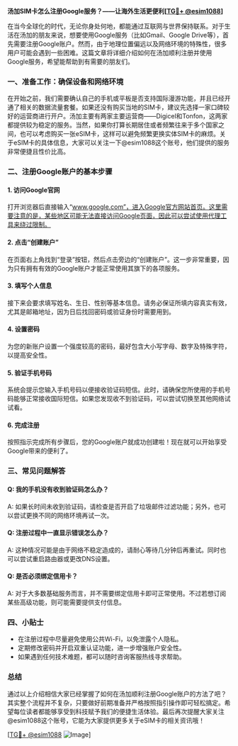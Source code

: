 **汤加SIM卡怎么注册Google服务？——让海外生活更便利[[TG💪+ @esim1088](https://t.me/s/esim1088)]**

在当今全球化的时代，无论你身处何地，都能通过互联网与世界保持联系。对于生活在汤加的朋友来说，想要使用Google服务（比如Gmail、Google Drive等），首先需要注册Google账户。然而，由于地理位置偏远以及网络环境的特殊性，很多用户可能会遇到一些困难。这篇文章将详细介绍如何在汤加顺利注册并使用Google服务，希望能帮助到有需要的朋友们。

### 一、准备工作：确保设备和网络环境

在开始之前，我们需要确认自己的手机或平板是否支持国际漫游功能，并且已经开通了相关的数据流量套餐。如果还没有购买当地的SIM卡，建议先选择一家口碑较好的运营商进行开户。汤加主要有两家主要运营商——Digicel和Tonfon，这两家都提供较为稳定的服务。当然，如果你打算长期居住或者频繁往来于多个国家之间，也可以考虑购买一张eSIM卡，这样可以避免频繁更换实体SIM卡的麻烦。关于eSIM卡的具体信息，大家可以关注一下@esim1088这个账号，他们提供的服务非常便捷且性价比高。

### 二、注册Google账户的基本步骤

#### 1. 访问Google官网
打开浏览器后直接输入“www.google.com”，进入Google官方网站首页。这里需要注意的是，某些地区可能无法直接访问Google页面，因此可以尝试使用代理工具来绕过限制。

#### 2. 点击“创建账户”
在页面右上角找到“登录”按钮，然后点击旁边的“创建账户”。这一步非常重要，因为只有拥有有效的Google账户才能正常使用其旗下的各项服务。

#### 3. 填写个人信息
接下来会要求填写姓名、生日、性别等基本信息。请务必保证所填内容真实有效，尤其是邮箱地址，因为日后找回密码或验证身份时需要用到。

#### 4. 设置密码
为您的新账户设置一个强度较高的密码，最好包含大小写字母、数字及特殊字符，以提高安全性。

#### 5. 验证手机号码
系统会提示您输入手机号码以便接收验证码短信。此时，请确保您所使用的手机号码能够正常接收国际短信。如果您发现收不到验证码，可以尝试切换至其他网络试试看。

#### 6. 完成注册
按照指示完成所有步骤后，您的Google账户就成功创建啦！现在就可以开始享受Google带来的便利了。

### 三、常见问题解答

#### Q: 我的手机没有收到验证码怎么办？
A: 如果长时间未收到验证码，请检查是否开启了垃圾邮件过滤功能；另外，也可以尝试更换不同的网络环境再试一次。

#### Q: 注册过程中一直显示错误怎么办？
A: 这种情况可能是由于网络不稳定造成的，请耐心等待几分钟后再重试。同时也可以尝试重启路由器或更改DNS设置。

#### Q: 是否必须绑定信用卡？
A: 对于大多数基础服务而言，并不需要绑定信用卡即可正常使用。不过若想订阅某些高级功能，则可能需要提供支付信息。

### 四、小贴士

- 在注册过程中尽量避免使用公共Wi-Fi，以免泄露个人隐私。
- 定期修改密码并开启双重认证功能，进一步增强账户安全性。
- 如果遇到任何技术难题，都可以随时咨询客服热线寻求帮助。

### 总结

通过以上介绍相信大家已经掌握了如何在汤加顺利注册Google账户的方法了吧？其实整个流程并不复杂，只要做好前期准备并严格按照指引操作即可轻松搞定。希望每位读者都能够享受到科技赋予我们的便捷生活体验。最后再次提醒大家关注@esim1088这个账号，它能为大家提供更多关于eSIM卡的相关资讯哦！

[[TG💪+ @esim1088](https://t.me/s/esim1088) ![Image](https://i.postimg.cc/4NQfJmqS/Snipaste-2025-05-13-00-14-12.png)]